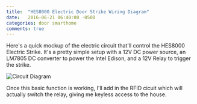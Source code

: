 ```yaml
---
title:  "HES8000 Electric Door Strike Wiring Diagram"
date:   2016-06-21 06:40:00 -0500
categories: door smarthome
comments: true
---
```

Here's a quick mockup of the electric circuit that'll control the HES8000 Electric Strike. It's a pretty simple setup with a 12V DC power source, an LM7805 DC converter to power the Intel Edison, and a 12V Relay to trigger the strike.
<!--more-->

![Circuit Diagram]({{site.baseurl}}/images/door-circuit.jpg)

Once this basic function is working, I'll add in the RFID cicuit which will actually switch the relay, giving me keyless access to the house.
